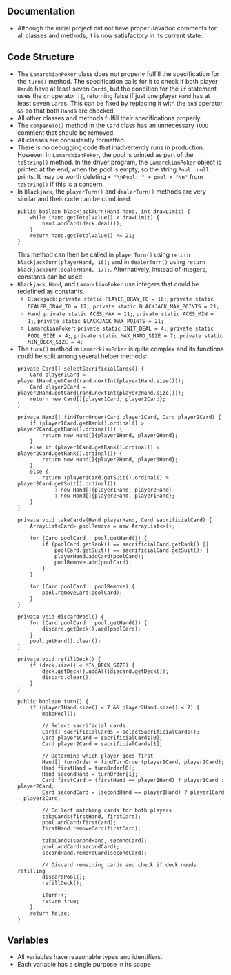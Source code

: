 ## Documentation

- Although the initial project did not have proper Javadoc comments for all classes and methods, it is now 
satisfactory in its current state.

## Code Structure

- The `LamarckianPoker` class does not properly fulfill the specification for the `turn()` method. The specification calls for it to check if both player `Hand`s have at least seven `Card`s, but the condition for the `if` statement uses the `or` operator `||`, returning false if just one player `Hand` has at least seven `Card`s. This can be fixed by replacing it with the `and` operator `&&` so that both `Hand`s are checked.
- All other classes and methods fulfill their specifications properly.  
- The `compareTo()` method in the `Card` class has an unnecessary `TODO` comment that should be removed.
- All classes are consistently formatted.
- There is no debugging code that inadvertently runs in production. However, in `LamarckianPoker`, the pool is printed as part of the `toString()` method. In the driver program, the `LamarckianPoker` object is printed at the end, when the pool is empty, so the string `Pool: null` prints. It may be worth deleting `+ "\nPool: " + pool + "\n"` from `toString()` if this is a concern.
- In `Blackjack`, the `playerTurn()` and `dealerTurn()` methods are very similar and their code can be combined:
    ```
    public boolean blackjackTurn(Hand hand, int drawLimit) {
        while (hand.getTotalValue() < drawLimit) {
            hand.addCard(deck.deal());
        }
        return hand.getTotalValue() <= 21;
    }
    ```
    This method can then be called in `playerTurn()` using `return blackjackTurn(playerHand, 16);` and in `dealerTurn()` using `return blackjackTurn(dealerHand, 17);`. Alternatively, instead of integers, constants can be used.
- `Blackjack`, `Hand`, and `LamarckianPoker` use integers that could be redefined as constants.
    - `Blackjack`: `private static PLAYER_DRAW_TO = 16;`, `private static DEALER_DRAW_TO = 17;`, `private static BLACKJACK_MAX_POINTS = 21;`
    - `Hand`: `private static ACES_MAX = 11;`, `private static ACES_MIN = 1;`, `private static BLACKJACK_MAX_POINTS = 21;`
    - `LamarckianPoker`: `private static INIT_DEAL = 4;`, `private static POOL_SIZE = 4;`, `private static MAX_HAND_SIZE = 7;`, `private static MIN_DECK_SIZE = 4;`
- The `turn()` method in `LamarckianPoker` is quite complex and its functions could be split among several helper methods:
    ```
    private Card[] selectSacrificialCards() {
        Card player1Card = player1Hand.getCard(rand.nextInt(player1Hand.size()));
        Card player2Card = player2Hand.getCard(rand.nextInt(player2Hand.size()));
        return new Card[]{player1Card, player2Card};
    }
    ```
    ```
    private Hand[] findTurnOrder(Card player1Card, Card player2Card) {
        if (player1Card.getRank().ordinal() > player2Card.getRank().ordinal()) {
            return new Hand[]{player1Hand, player2Hand};
        } 
        else if (player1Card.getRank().ordinal() < player2Card.getRank().ordinal()) {
            return new Hand[]{player2Hand, player1Hand};
        } 
        else {
            return (player1Card.getSuit().ordinal() > player2Card.getSuit().ordinal()) 
                ? new Hand[]{player1Hand, player2Hand} 
                : new Hand[]{player2Hand, player1Hand};
        }
    }
    ```
    ```
    private void takeCards(Hand playerHand, Card sacrificialCard) {
        ArrayList<Card> poolRemove = new ArrayList<>();
    
        for (Card poolCard : pool.getHand()) {
            if (poolCard.getRank() == sacrificialCard.getRank() || 
                poolCard.getSuit() == sacrificialCard.getSuit()) {
                playerHand.addCard(poolCard);
                poolRemove.add(poolCard);
            }
        }

        for (Card poolCard : poolRemove) {
            pool.removeCard(poolCard);
        }
    }
    ```
    ```
    private void discardPool() {
        for (Card poolCard : pool.getHand()) {
            discard.getDeck().add(poolCard);
        }
        pool.getHand().clear();
    }
    ```
    ```
    private void refillDeck() {
        if (deck.size() < MIN_DECK_SIZE) {
            deck.getDeck().addAll(discard.getDeck());
            discard.clear();
        }
    }
    ```
    ```
    public boolean turn() {
        if (player1Hand.size() < 7 && player2Hand.size() < 7) {
            makePool();

            // Select sacrificial cards
            Card[] sacrificialCards = selectSacrificialCards();
            Card player1Card = sacrificialCards[0];
            Card player2Card = sacrificialCards[1];

            // Determine which player goes first
            Hand[] turnOrder = findTurnOrder(player1Card, player2Card);
            Hand firstHand = turnOrder[0];
            Hand secondHand = turnOrder[1];
            Card firstCard = (firstHand == player1Hand) ? player1Card : player2Card;
            Card secondCard = (secondHand == player1Hand) ? player1Card : player2Card;

            // Collect matching cards for both players
            takeCards(firstHand, firstCard);
            pool.addCard(firstCard);
            firstHand.removeCard(firstCard);

            takeCards(secondHand, secondCard);
            pool.addCard(secondCard);
            secondHand.removeCard(secondCard);

            // Discard remaining cards and check if deck needs refilling
            discardPool();
            refillDeck();

            iTurn++;
            return true;
        }
        return false;
    }
    ```

## Variables
- All variables have reasonable types and identifiers.
- Each variable has a single purpose in its scope